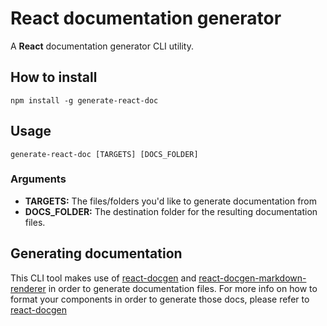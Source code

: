 # React documentation generator

A **React** documentation generator CLI utility.

## How to install

    npm install -g generate-react-doc

## Usage

    generate-react-doc [TARGETS] [DOCS_FOLDER]

### Arguments

- **TARGETS:** The files/folders you'd like to generate documentation from
- **DOCS_FOLDER:** The destination folder for the resulting documentation files.

## Generating documentation

This CLI tool makes use of [react-docgen](https://github.com/reactjs/react-docgen) and [react-docgen-markdown-renderer](https://github.com/OriR/react-docgen-markdown-renderer) in order to generate documentation files.
For more info on how to format your components in order to generate those docs, please refer to [react-docgen](https://github.com/reactjs/react-docgen)
